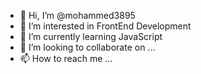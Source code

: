 - 👋 Hi, I’m @mohammed3895
- 👀 I’m interested in FrontEnd Development
- 🌱 I’m currently learning JavaScript
- 💞️ I’m looking to collaborate on ...
- 📫 How to reach me ...

<!---
mohammed3895/mohammed3895 is a ✨ special ✨ repository because its `README.md` (this file) appears on your GitHub profile.
You can click the Preview link to take a look at your changes.
--->
